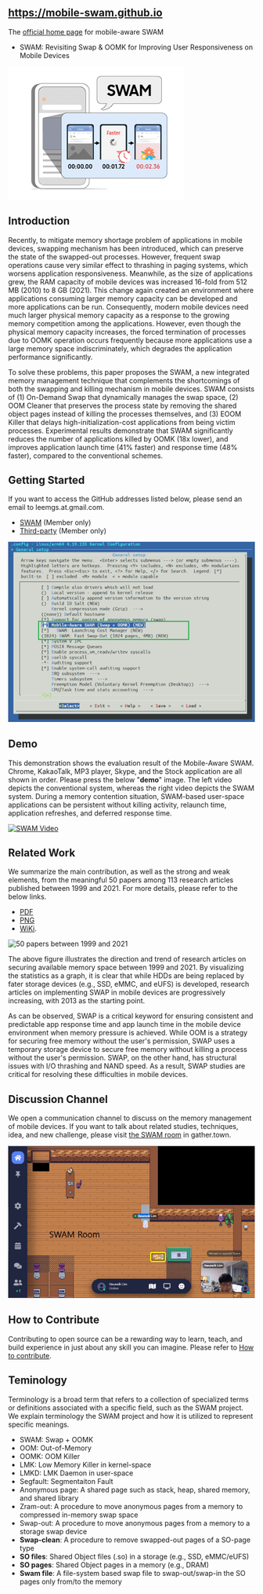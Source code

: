 ## https://mobile-swam.github.io
The [official home page](https://mobile-swam.github.io) for mobile-aware SWAM 
* SWAM: Revisiting Swap & OOMK for Improving User Responsiveness on Mobile Devices

![SWAM, the SWAM mascot](/img/mobile-swam-logo4-small.gif) 


## Introduction
Recently, to mitigate memory shortage problem of applications in mobile devices, swapping mechanism has been introduced, which can preserve the state of the swapped-out processes. 
However, frequent swap operations cause very similar effect to thrashing in paging systems, which worsens application responsiveness. 
Meanwhile, as the size of applications grew, the RAM capacity of mobile devices was increased 16-fold from 512 MB (2010) to 8 GB (2021). This change again created an environment where applications consuming larger memory capacity can be developed and more applications can be run. 
Consequently, modern mobile devices need much larger physical memory capacity as a response to the growing memory competition among the applications. However, even though the physical memory capacity increases, the forced termination of processes due to OOMK operation occurs frequently because more applications use a large memory space indiscriminately, which degrades the application performance significantly.

To solve these problems, this paper proposes the SWAM, a new integrated memory management technique that complements the shortcomings of both the swapping and killing mechanism in mobile devices. 
SWAM consists of (1) On-Demand Swap that dynamically manages the swap space, (2) OOM Cleaner that preserves the process state by removing the shared object pages instead of killing the processes themselves, and (3) EOOM Killer that delays high-initialization-cost applications from being victim processes. Experimental results demonstrate that SWAM significantly reduces the number of applications killed by OOMK (18x lower), and improves application launch time (41% faster) and response time (48% faster), compared to the conventional schemes.


## Getting Started
If you want to access the GitHub addresses listed below, please send an email to leemgs.at.gmail.com.
* [SWAM](https://github.com/mobile-swam/swam) (Member only)
* [Third-party](https://github.com/mobile-swam/third-party) (Member only)

![SWAM Development, make menuconfig](/img/make-menuconfig-swam02.png)


## Demo
This demonstration shows the evaluation result of the Mobile-Aware SWAM. 
Chrome, KakaoTalk, MP3 player, Skype, and the Stock application are all shown in order.
Please press the below "**demo**" image.
The left video depicts the conventional system, whereas the right video depicts the SWAM system. 
During a memory contention situation, SWAM-based user-space applications can be persistent without killing activity, relaunch time, application refreshes, and deferred response time.

[![SWAM Video](/img/demo.jpg)](https://youtu.be/KOInpOcQMEI)

## Related Work
We summarize the main contribution, as well as the strong and weak elements, from the meaningful 50 papers among 113 research articles published between 1999 and 2021. 
For more details, please refer to the below links.
* [PDF](/relatedwork/relatedwork.pdf)
* [PNG](/relatedwork/relatedwork.zip)
* [WiKi](https://github.com/mobile-swam/mobile-swam.github.io/wiki/Related-works).


![50 papers between 1999 and 2021](/img/related-work-50-papers.png)

The above figure illustrates the direction and trend of research articles on securing available memory space between 1999 and 2021. 
By visualizing the statistics as a graph, it is clear that while HDDs are being replaced by fater storage devices (e.g., SSD, eMMC, and eUFS) is developed, research articles on implementing SWAP in mobile devices are progressively increasing, with 2013 as the starting point. 

As can be observed, SWAP is a critical keyword for ensuring consistent and predictable app response time and app launch time in the mobile device environment when memory pressure is achieved. 
While OOM is a strategy for securing free memory without the user's permission, SWAP uses a temporary storage device to secure free memory without killing a process without the user's permission. 
SWAP, on the other hand, has structural issues with I/O thrashing and NAND speed. 
As a result, SWAP studies are critical for resolving these difficulties in mobile devices.

## Discussion Channel
We open a communication channel to discuss on the memory management of mobile devices.
If you want to talk about related studies, techniques, idea, and new challenge, please visit [the SWAM room](https://gather.town/app/AwPmQH37E46wxaN2/SWAM) in gather.town.

![GatherTown](img/gather-town-swam.png)


## How to Contribute
Contributing to open source can be a rewarding way to learn, teach, and build experience in just about any skill you can imagine.
Please refer to [How to contribute](contributing.md).


## Teminology
Terminology is a broad term that refers to a collection of specialized terms or definitions associated with a specific field, such as the SWAM project. We explain terminology  the SWAM project and how it is utilized to represent specific meanings.

* SWAM: Swap + OOMK
* OOM: Out-of-Memory
* OOMK: OOM Killer
* LMK: Low Memory Killer in kernel-space
* LMKD: LMK Daemon in user-space
* Segfault: Segmentaiton Fault
* Anonymous page: A shared page such as stack, heap, shared memory, and shared library
* Zram-out: A procedure to move anonymous pages from a memory to compressed in-memory swap space
* Swap-out: A procedure to move anonymous pages from a memory to a storage swap device
* **Swap-clean**: A procedure to remove swapped-out pages of a SO-page type
* **SO files**: Shared Object files (.so) in a storage (e.g., SSD, eMMC/eUFS)
* **SO pages**: Shared Object pages in a memory (e.g., DRAM)
* **Swam file**: A file-system based swap file to swap-out/swap-in the SO pages only from/to the memory
